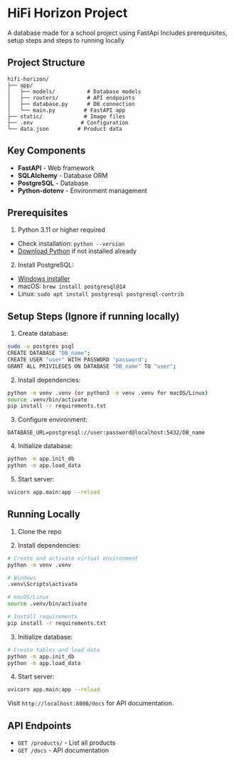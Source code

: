 # HiFi Horizon Project
A database made for a school project using FastApi
Includes prerequisites, setup steps and steps to running locally
## Project Structure
```
hifi-horizon/
├── app/
│   ├── models/          # Database models
│   ├── routers/         # API endpoints
│   ├── database.py      # DB connection
│   └── main.py         # FastAPI app
├── static/             # Image files
├── .env               # Configuration
└── data.json         # Product data
```

## Key Components
- **FastAPI** - Web framework
- **SQLAlchemy** - Database ORM
- **PostgreSQL** - Database
- **Python-dotenv** - Environment management

## Prerequisites
1. Python 3.11 or higher required
- Check installation: `python --version`
- [Download Python](https://www.python.org/downloads/) if not installed already


2. Install PostgreSQL:
- [Windows installer](https://www.postgresql.org/download/windows/)
- macOS: `brew install postgresql@14`
- Linux: `sudo apt install postgresql postgresql-contrib`

## Setup Steps (Ignore if running locally)
1. Create database:
```bash
sudo -u postgres psql
CREATE DATABASE "DB_name";
CREATE USER "user" WITH PASSWORD 'password';
GRANT ALL PRIVILEGES ON DATABASE "DB_name" TO "user";
```

2. Install dependencies:
```bash
python -m venv .venv (or python3 -m venv .venv for macOS/Linux)
source .venv/bin/activate
pip install -r requirements.txt
```

3. Configure environment:
```
DATABASE_URL=postgresql://user:password@localhost:5432/DB_name
```

4. Initialize database:
```bash
python -m app.init_db
python -m app.load_data
```

5. Start server:
```bash
uvicorn app.main:app --reload
```
## Running Locally
1. Clone the repo

2. Install dependencies:
```bash
# Create and activate virtual environment
python -m venv .venv

# Windows
.venv\Scripts\activate

# macOS/Linux
source .venv/bin/activate

# Install requirements
pip install -r requirements.txt
```

3. Initialize database:
```bash
# Create tables and load data
python -m app.init_db
python -m app.load_data
```

4. Start server:
```bash
uvicorn app.main:app --reload
```

Visit `http://localhost:8000/docs` for API documentation.

## API Endpoints
- `GET /products/` - List all products
- `GET /docs` - API documentation